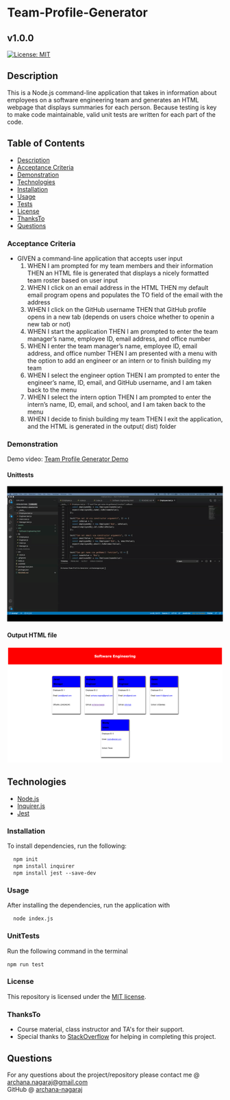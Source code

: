 # Team-Profile-Generator
## v1.0.0

[![License: MIT](https://img.shields.io/github/license/tiffany-brand/professional-README-generator?style=plastic)](./LICENSE)


## Description

This is a Node.js command-line application that takes in information about employees on a software engineering team and generates an HTML webpage that displays summaries for each person. Because testing is key to make code maintainable, valid unit tests are written for each part of the code.


## Table of Contents

* [Description](#description)
* [Acceptance Criteria](#AcceptanceCriteria)
* [Demonstration](#demonstration)
* [Technologies](#technologies)
* [Installation](#installation)
* [Usage](#usage)
* [Tests](#Unittests)
* [License](#license)
* [ThanksTo](#ThanksTo)
* [Questions](#questions)


### Acceptance Criteria

*  GIVEN a command-line application that accepts user input
    1. WHEN I am prompted for my team members and their information
        THEN an HTML file is generated that displays a nicely formatted team roster based on user input
    2. WHEN I click on an email address in the HTML
        THEN my default email program opens and populates the TO field of the email with the address
    3. WHEN I click on the GitHub username
        THEN that GitHub profile opens in a new tab (depends on users choice whether to openin a new tab or not)
    4. WHEN I start the application
        THEN I am prompted to enter the team manager’s name, employee ID, email address, and office number
    5. WHEN I enter the team manager’s name, employee ID, email address, and office number
        THEN I am presented with a menu with the option to add an engineer or an intern or to finish building my team
    6. WHEN I select the engineer option
        THEN I am prompted to enter the engineer’s name, ID, email, and GitHub username, and I am taken back to the menu
    7. WHEN I select the intern option
        THEN I am prompted to enter the intern’s name, ID, email, and school, and I am taken back to the menu
    8. WHEN I decide to finish building my team
        THEN I exit the application, and the HTML is generated in the output( dist)  folder


### Demonstration

Demo video: [Team Profile Generator Demo](https://drive.google.com/file/d/1xruWh77JkcMHes5SPob56vi8gimT51sI/view)

#### Unittests
![unittests](./assets/images/runUnitTests.gif)

#### Output HTML file
![Output HTML page](./assets/images/generatedHTML.png)


## Technologies

* [Node.js](https://nodejs.org/)
* [Inquirer.js](https://www.npmjs.com/package/inquirer)
* [Jest](https://jestjs.io/)

### Installation

To install dependencies, run the following:

      npm init
      npm install inquirer
      npm install jest --save-dev 


### Usage

After installing the dependencies, run the application with 

      node index.js

### UnitTests

Run the following command in the terminal  

    npm run test
      

### License

This repository is licensed under the [MIT license](./LICENSE).



### ThanksTo

* Course material, class instructor and TA's for their support.
* Special thanks to [StackOverflow](https://stackoverflow.com/) for helping in completing this project. 


## Questions

For any questions about the project/repository please contact me @ [archana.nagaraj@gmail.com](mailto:archana.nagaraj@gmail.com) </br>
GitHub @ [archana-nagaraj](https://github.com/archana-nagaraj) 
